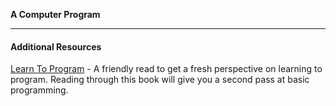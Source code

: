 **A Computer Program**

---

#### Additional Resources

[Learn To Program](https://pine.fm/LearnToProgram/chap_00.html) - A friendly read to get a
fresh perspective on learning to program. Reading through this book will give
you a second pass at basic programming.

<!---

[Ruby Monk: Ruby Primer](https://rubymonk.com/learning/books/1-ruby-primer) - A guided tutorial through the basics of Ruby. You'll review some of the things we've already been learning.

[Learn Ruby The Hard Way](http://edge-cache.lifehacker.com/lifehacker/lh_mac_shortcuts_update.pdf)
- Exercises 1-7 and 29-31 will solidify the skills you've learned so far. There
are plenty of drills to flex your programming muscles.

-->
